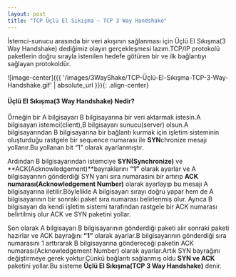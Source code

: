 ```yaml
---
layout: post
title: "TCP Üçlü El Sıkışma – TCP 3 Way Handshake"
---
```


İstemci-sunucu arasında bir veri akışının sağlanması için Üçlü El Sıkışma(3 Way Handshake) dediğimiz olayın gerçekleşmesi lazım.TCP/IP protokolü paketlerin doğru sırayla istenilen hedefe götüren bir ve ilk bağlantıyı sağlayan protokoldür.


![image-center]({{ '/images/3WayShake/TCP-Üçlü-El-Sıkışma-TCP-3-Way-Handshake.gif' | absolute_url }}){: .align-center}


#### Üçlü El Sıkışma(3 Way Handshake) Nedir?

Örneğin bir A bilgisayarı B bilgisayarına bir veri aktarmak istesin.A bilgisayarı istemci(client),B bilgisayarı sunucu(server) olsun.A bilgisayarından B bilgisayarına bir bağlantı kurmak için işletim sisteminin oluşturduğu rastgele bir sequence numarası ile **SYN**chronize mesajı yollanır.Bu yollanan bit “1” olarak ayarlanmıştır.

Ardından B bilgisayarından istemciye **SYN(Synchronize)** ve **ACK(Acknowledgement)**bayraklarını **“1”** olarak ayarlar ve A bilgisayarının gönderdiği SYN yani sıra numarasını bir artırıp **ACK numarası(Acknowledgement Number)** olarak ayarlayıp bu mesajı A bilgisayarına iletilir.Böylelikle A bilgisayarı sırayı doğru yapar hem de A bilgisayarının bir sonraki paket sıra numarası belirlenmiş olur.
Ayrıca B bilgisayarı da kendi işletim sistemi tarafından rastgele bir ACK numarası belirtilmiş olur ACK ve SYN paketini yollar.

Son olarak A bilgisayarı B bilgisayarının gönderdiği paketi alır sonraki paketi hazırlar ve ACK bayrağını **“1”** olarak ayarlar.B bilgisayarının gönderdiği sıra numarasını 1 arttırarak B bilgisayarına göndereceği paketin ACK numarası(Acknowledgement Number) olarak ayarlar.Artık SYN bayrağını değiştirmeye gerek yoktur.Çünkü bağlantı sağlanmış oldu **SYN ve ACK** paketini yollar.Bu sisteme **Üçlü El Sıkışma(TCP 3 Way Handshake)** denir.